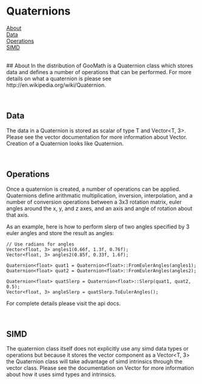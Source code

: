 # Quaternions

[About](#about)<br/>
[Data](#data)<br/>
[Operations](#op)<br/>
[SIMD](#simd)<br/>
<br/>

<a name="about">
## About
In the distribution of GooMath is a Quaternion class which stores data and
defines a number of operations that can be performed. For more details on
what a quaternion is please see http://en.wikipedia.org/wiki/Quaternion.

<a name="data"></a><br/>
## Data

The data in a Quaternion is stored as scalar of type T and Vector<T, 3>.
Please see the vector documentation for more information about Vector.
Creation of a Quaternion looks like Quaternion<T>.

<a name="op"></a><br/>
## Operations

Once a quaternion is created, a number of operations can be applied.
Quaternions define arithmatic multiplication, inversion, interpolation,
and a number of conversion operations between a 3x3 rotation matrix,
euler angles around the x, y, and z axes, and an axis and angle of rotation
about that axis.

As an example, here is how to perform slerp of two angles specified by 3 euler
angles and store the result as angles:

    // Use radians for angles
    Vector<float, 3> angles1(0.66f, 1.3f, 0.76f);
    Vector<float, 3> angles2(0.85f, 0.33f, 1.6f);

    Quaternion<float> quat1 = Quaternion<float>::FromEulerAngles(angles1);
    Quaternion<float> quat2 = Quaternion<float>::FromEulerAngles(angles2);

    Quaternion<float> quatSlerp = Quaternion<float>::Slerp(quat1, quat2, 0.5);
    Vector<float, 3> angleSlerp = quatSlerp.ToEulerAngles();

For complete details please visit the api docs.

<a name="simd"></a><br/>
## SIMD

The quaternion class itself does not explicitly use any simd data types
or operations but because it stores the vector component as a Vector<T, 3>
the Quaternion<float> class will take advantage of simd intrinsics through
the vector class. Please see the documentation on Vector for more information
about how it uses simd types and intrinsics.
